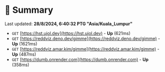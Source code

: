 # 📖 Summary
Last updated: **28/8/2024, 6:40:32 PTG "Asia/Kuala_Lumpur"**

- `GET` [https://hst.ujol.dev](https://hst.ujol.dev) - **Up** (621ms)
- `GET` [https://reddviz.deno.dev/gimme](https://reddviz.deno.dev/gimme) - **Up** (1621ms)
- `GET` [https://reddviz.amar.kim/gimme](https://reddviz.amar.kim/gimme) - **Up** (487ms)
- `GET` [https://dumb.onrender.com](https://dumb.onrender.com) - **Up** (358ms)
